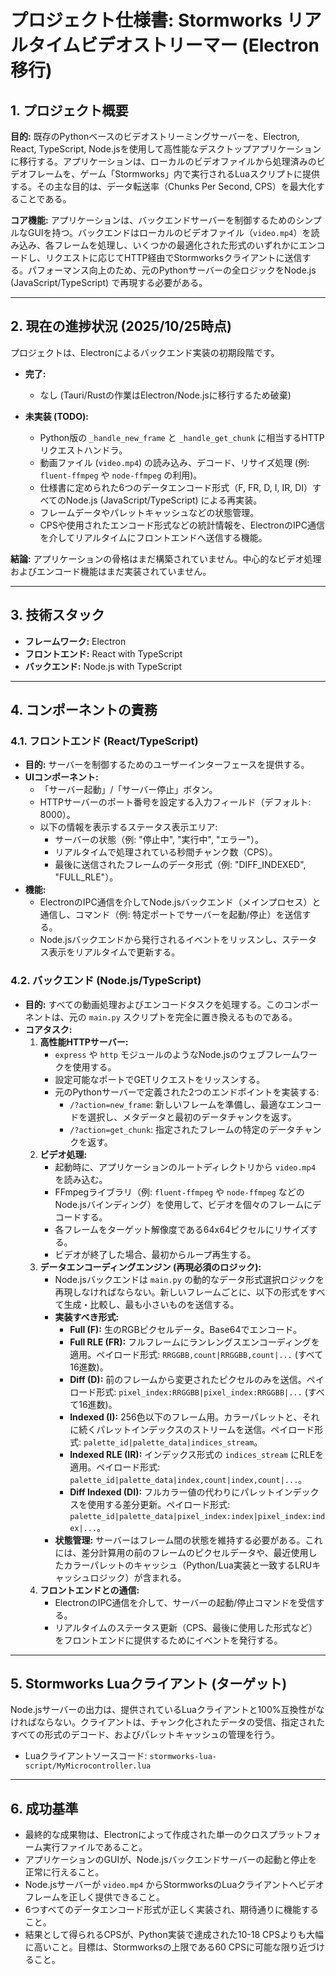 # プロジェクト仕様書: Stormworks リアルタイムビデオストリーマー (Electron移行)

## 1. プロジェクト概要

**目的:**
既存のPythonベースのビデオストリーミングサーバーを、Electron, React, TypeScript, Node.jsを使用して高性能なデスクトップアプリケーションに移行する。アプリケーションは、ローカルのビデオファイルから処理済みのビデオフレームを、ゲーム「Stormworks」内で実行されるLuaスクリプトに提供する。その主な目的は、データ転送率（Chunks Per Second, CPS）を最大化することである。

**コア機能:**
アプリケーションは、バックエンドサーバーを制御するためのシンプルなGUIを持つ。バックエンドはローカルのビデオファイル（`video.mp4`）を読み込み、各フレームを処理し、いくつかの最適化された形式のいずれかにエンコードし、リクエストに応じてHTTP経由でStormworksクライアントに送信する。パフォーマンス向上のため、元のPythonサーバーの全ロジックをNode.js (JavaScript/TypeScript) で再現する必要がある。

---

## 2. 現在の進捗状況 (2025/10/25時点)

プロジェクトは、Electronによるバックエンド実装の初期段階です。

* **完了:**
  * なし (Tauri/Rustの作業はElectron/Node.jsに移行するため破棄)

* **未実装 (TODO):**
  * Python版の `_handle_new_frame` と `_handle_get_chunk` に相当するHTTPリクエストハンドラ。
  * 動画ファイル (`video.mp4`) の読み込み、デコード、リサイズ処理 (例: `fluent-ffmpeg` や `node-ffmpeg` の利用)。
  * 仕様書に定められた6つのデータエンコード形式（F, FR, D, I, IR, DI）すべてのNode.js (JavaScript/TypeScript) による再実装。
  * フレームデータやパレットキャッシュなどの状態管理。
  * CPSや使用されたエンコード形式などの統計情報を、ElectronのIPC通信を介してリアルタイムにフロントエンドへ送信する機能。

**結論:** アプリケーションの骨格はまだ構築されていません。中心的なビデオ処理およびエンコード機能はまだ実装されていません。

---

## 3. 技術スタック

* **フレームワーク:** Electron
* **フロントエンド:** React with TypeScript
* **バックエンド:** Node.js with TypeScript

---

## 4. コンポーネントの責務

### 4.1. フロントエンド (React/TypeScript)

*   **目的:** サーバーを制御するためのユーザーインターフェースを提供する。
*   **UIコンポーネント:**
    *   「サーバー起動」/「サーバー停止」ボタン。
    *   HTTPサーバーのポート番号を設定する入力フィールド（デフォルト: 8000）。
    *   以下の情報を表示するステータス表示エリア:
        *   サーバーの状態（例: "停止中", "実行中", "エラー"）。
        *   リアルタイムで処理されている秒間チャンク数（CPS）。
        *   最後に送信されたフレームのデータ形式（例: "DIFF_INDEXED", "FULL_RLE"）。
*   **機能:**
    *   ElectronのIPC通信を介してNode.jsバックエンド（メインプロセス）と通信し、コマンド（例: 特定ポートでサーバーを起動/停止）を送信する。
    *   Node.jsバックエンドから発行されるイベントをリッスンし、ステータス表示をリアルタイムで更新する。

### 4.2. バックエンド (Node.js/TypeScript)

*   **目的:** すべての動画処理およびエンコードタスクを処理する。このコンポーネントは、元の `main.py` スクリプトを完全に置き換えるものである。
*   **コアタスク:**
    1.  **高性能HTTPサーバー:**
        *   `express` や `http` モジュールのようなNode.jsのウェブフレームワークを使用する。
        *   設定可能なポートでGETリクエストをリッスンする。
        *   元のPythonサーバーで定義された2つのエンドポイントを実装する:
            *   `/?action=new_frame`: 新しいフレームを準備し、最適なエンコードを選択し、メタデータと最初のデータチャンクを返す。
            *   `/?action=get_chunk`: 指定されたフレームの特定のデータチャンクを返す。
    2.  **ビデオ処理:**
        *   起動時に、アプリケーションのルートディレクトリから `video.mp4` を読み込む。
        *   FFmpegライブラリ（例: `fluent-ffmpeg` や `node-ffmpeg` などのNode.jsバインディング）を使用して、ビデオを個々のフレームにデコードする。
        *   各フレームをターゲット解像度である64x64ピクセルにリサイズする。
        *   ビデオが終了した場合、最初からループ再生する。
    3.  **データエンコーディングエンジン (再現必須のロジック):**
        *   Node.jsバックエンドは `main.py` の動的なデータ形式選択ロジックを再現しなければならない。新しいフレームごとに、以下の形式をすべて生成・比較し、最も小さいものを送信する。
        *   **実装すべき形式:**
            *   **Full (F):** 生のRGBピクセルデータ。Base64でエンコード。
            *   **Full RLE (FR):** フルフレームにランレングスエンコーディングを適用。ペイロード形式: `RRGGBB,count|RRGGBB,count|...` (すべて16進数)。
            *   **Diff (D):** 前のフレームから変更されたピクセルのみを送信。ペイロード形式: `pixel_index:RRGGBB|pixel_index:RRGGBB|...` (すべて16進数)。
            *   **Indexed (I):** 256色以下のフレーム用。カラーパレットと、それに続くパレットインデックスのストリームを送信。ペイロード形式: `palette_id|palette_data|indices_stream`。
            *   **Indexed RLE (IR):** インデックス形式の `indices_stream` にRLEを適用。ペイロード形式: `palette_id|palette_data|index,count|index,count|...`。
            *   **Diff Indexed (DI):** フルカラー値の代わりにパレットインデックスを使用する差分更新。ペイロード形式: `palette_id|palette_data|pixel_index:index|pixel_index:index|...`。
        *   **状態管理:** サーバーはフレーム間の状態を維持する必要がある。これには、差分計算用の前のフレームのピクセルデータや、最近使用したカラーパレットのキャッシュ（Python/Lua実装と一致するLRUキャッシュロジック）が含まれる。
    4.  **フロントエンドとの通信:**
        *   ElectronのIPC通信を介して、サーバーの起動/停止コマンドを受信する。
        *   リアルタイムのステータス更新（CPS、最後に使用した形式など）をフロントエンドに提供するためにイベントを発行する。

---

## 5. Stormworks Luaクライアント (ターゲット)

Node.jsサーバーの出力は、提供されているLuaクライアントと100%互換性がなければならない。クライアントは、チャンク化されたデータの受信、指定されたすべての形式のデコード、およびパレットキャッシュの管理を行う。

*   Luaクライアントソースコード: `stormworks-lua-script/MyMicrocontroller.lua`

---

## 6. 成功基準

*   最終的な成果物は、Electronによって作成された単一のクロスプラットフォーム実行ファイルであること。
*   アプリケーションのGUIが、Node.jsバックエンドサーバーの起動と停止を正常に行えること。
*   Node.jsサーバーが `video.mp4` からStormworksのLuaクライアントへビデオフレームを正しく提供できること。
*   6つすべてのデータエンコード形式が正しく実装され、期待通りに機能すること。
*   結果として得られるCPSが、Python実装で達成された10-18 CPSよりも大幅に高いこと。目標は、Stormworksの上限である60 CPSに可能な限り近づけること。
